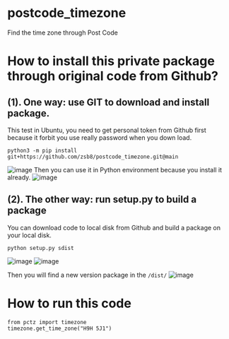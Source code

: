 # postcode_timezone
Find the time zone through Post Code
# How to install this private package through original code from Github?
## (1). One way: use GIT to download and install package.
This test in Ubuntu, you need to get personal token from Github first because it forbit you use really password when you down load.
~~~
python3 -m pip install git+https://github.com/zsb8/postcode_timezone.git@main
~~~
![image](https://user-images.githubusercontent.com/75282285/179816321-c6aa744a-f09a-470b-9f43-0b7606f24905.png)
Then you can use it in Python environment because you install it already. 
![image](https://user-images.githubusercontent.com/75282285/179816896-94b04441-3c86-473c-af37-75e65f5105d4.png)


## (2). The other way: run setup.py to build a package
You can download code to local disk from Github and build a package on your local disk.
~~~
python setup.py sdist
~~~
![image](https://user-images.githubusercontent.com/75282285/165078786-06dd2348-bb1a-42c1-9f07-d4c23ecab420.png)
![image](https://user-images.githubusercontent.com/75282285/165078866-5b21eac0-4628-4ad4-92d9-26bca1425146.png)

Then you will find a new version package in the `/dist/`
![image](https://user-images.githubusercontent.com/75282285/165078607-5a4377e1-5461-4e35-91b3-090f82b7759e.png)

# How to run this code
~~~
from pctz import timezone
timezone.get_time_zone("H9H 5J1")
~~~
